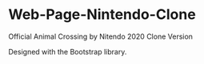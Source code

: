 # Web-Page-Nintendo-Clone

Official Animal Crossing by Nitendo 2020 Clone Version

Designed with the Bootstrap library.
